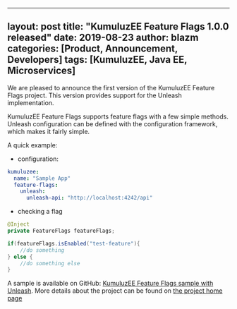 
---
layout: post
title:  "KumuluzEE Feature Flags 1.0.0 released"
date:   2019-08-23
author: blazm
categories: [Product, Announcement, Developers]
tags: [KumuluzEE, Java EE, Microservices]
---

We are pleased to announce the first version of the KumuluzEE Feature Flags project. This version provides support for the Unleash implementation.

KumuluzEE Feature Flags supports feature flags with a few simple methods. Unleash configuration can be defined with the configuration framework, which makes it fairly simple.

A quick example: 

- configuration:
```yaml
kumuluzee:
  name: "Sample App"
  feature-flags:
    unleash:
      unleash-api: "http://localhost:4242/api"
```

- checking a flag
```java
@Inject
private FeatureFlags featureFlags;

if(featureFlags.isEnabled("test-feature"){
	//do something
} else {
	//do something else
}
```

A sample is available on GitHub: [KumuluzEE Feature Flags sample with Unleash](https://github.com/kumuluz/kumuluzee-samples/tree/master/kumuluzee-feature-flags-unleash).
More details about the project can be found on [the project home page](https://github.com/kumuluz/kumuluzee-feature-flags)

